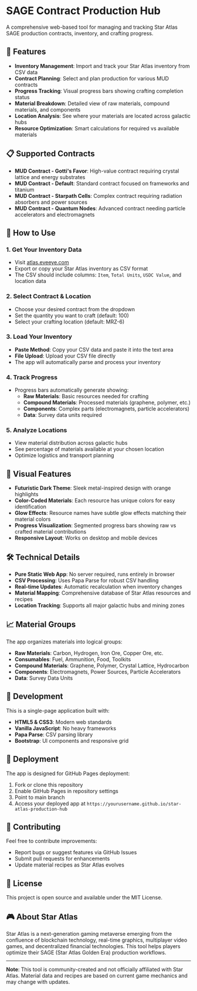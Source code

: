 # SAGE Contract Production Hub

A comprehensive web-based tool for managing and tracking Star Atlas SAGE production contracts, inventory, and crafting progress.

## 🚀 Features

- **Inventory Management**: Import and track your Star Atlas inventory from CSV data
- **Contract Planning**: Select and plan production for various MUD contracts
- **Progress Tracking**: Visual progress bars showing crafting completion status
- **Material Breakdown**: Detailed view of raw materials, compound materials, and components
- **Location Analysis**: See where your materials are located across galactic hubs
- **Resource Optimization**: Smart calculations for required vs available materials

## 📋 Supported Contracts

- **MUD Contract - Gotti's Favor**: High-value contract requiring crystal lattice and energy substrates
- **MUD Contract - Default**: Standard contract focused on frameworks and titanium
- **MUD Contract - Starpath Cells**: Complex contract requiring radiation absorbers and power sources
- **MUD Contract - Quantum Nodes**: Advanced contract needing particle accelerators and electromagnets

## 🎯 How to Use

### 1. Get Your Inventory Data
- Visit [atlas.eveeye.com](https://atlas.eveeye.com/)
- Export or copy your Star Atlas inventory as CSV format
- The CSV should include columns: `Item`, `Total Units`, `USDC Value`, and location data

### 2. Select Contract & Location
- Choose your desired contract from the dropdown
- Set the quantity you want to craft (default: 100)
- Select your crafting location (default: MRZ-6)

### 3. Load Your Inventory
- **Paste Method**: Copy your CSV data and paste it into the text area
- **File Upload**: Upload your CSV file directly
- The app will automatically parse and process your inventory

### 4. Track Progress
- Progress bars automatically generate showing:
  - **Raw Materials**: Basic resources needed for crafting
  - **Compound Materials**: Processed materials (graphene, polymer, etc.)
  - **Components**: Complex parts (electromagnets, particle accelerators)
  - **Data**: Survey data units required

### 5. Analyze Locations
- View material distribution across galactic hubs
- See percentage of materials available at your chosen location
- Optimize logistics and transport planning

## 🎨 Visual Features

- **Futuristic Dark Theme**: Sleek metal-inspired design with orange highlights
- **Color-Coded Materials**: Each resource has unique colors for easy identification
- **Glow Effects**: Resource names have subtle glow effects matching their material colors
- **Progress Visualization**: Segmented progress bars showing raw vs crafted material contributions
- **Responsive Layout**: Works on desktop and mobile devices

## 🛠️ Technical Details

- **Pure Static Web App**: No server required, runs entirely in browser
- **CSV Processing**: Uses Papa Parse for robust CSV handling
- **Real-time Updates**: Automatic recalculation when inventory changes
- **Material Mapping**: Comprehensive database of Star Atlas resources and recipes
- **Location Tracking**: Supports all major galactic hubs and mining zones

## 📈 Material Groups

The app organizes materials into logical groups:

- **Raw Materials**: Carbon, Hydrogen, Iron Ore, Copper Ore, etc.
- **Consumables**: Fuel, Ammunition, Food, Toolkits
- **Compound Materials**: Graphene, Polymer, Crystal Lattice, Hydrocarbon
- **Components**: Electromagnets, Power Sources, Particle Accelerators
- **Data**: Survey Data Units

## 🔧 Development

This is a single-page application built with:
- **HTML5 & CSS3**: Modern web standards
- **Vanilla JavaScript**: No heavy frameworks
- **Papa Parse**: CSV parsing library
- **Bootstrap**: UI components and responsive grid

## 📱 Deployment

The app is designed for GitHub Pages deployment:
1. Fork or clone this repository
2. Enable GitHub Pages in repository settings
3. Point to main branch
4. Access your deployed app at `https://yourusername.github.io/star-atlas-production-hub`

## 🤝 Contributing

Feel free to contribute improvements:
- Report bugs or suggest features via GitHub Issues
- Submit pull requests for enhancements
- Update material recipes as Star Atlas evolves

## 📄 License

This project is open source and available under the MIT License.

## 🎮 About Star Atlas

Star Atlas is a next-generation gaming metaverse emerging from the confluence of blockchain technology, real-time graphics, multiplayer video games, and decentralized financial technologies. This tool helps players optimize their SAGE (Star Atlas Golden Era) production workflows.

---

**Note**: This tool is community-created and not officially affiliated with Star Atlas. Material data and recipes are based on current game mechanics and may change with updates.
